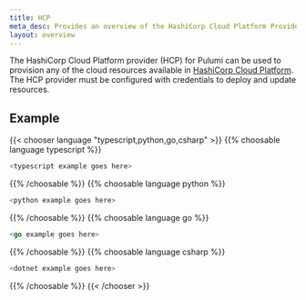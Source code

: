 ```yaml
---
title: HCP
meta_desc: Provides an overview of the HashiCorp Cloud Platform Provider for Pulumi.
layout: overview
---
```


The HashiCorp Cloud Platform provider (HCP) for Pulumi can be used to
provision any of the cloud resources available in [HashiCorp Cloud
Platform](https://www.hashicorp.com/cloud-platform). The HCP provider
must be configured with credentials to deploy and update resources.

## Example

{{< chooser language "typescript,python,go,csharp" >}}
{{% choosable language typescript %}}

```typescript
<typescript example goes here>
```

{{% /choosable %}}
{{% choosable language python %}}

```python
<python example goes here>
```

{{% /choosable %}}
{{% choosable language go %}}

```go
<go example goes here>
```

{{% /choosable %}}
{{% choosable language csharp %}}

```csharp
<dotnet example goes here>
```

{{% /choosable %}}
{{< /chooser >}}
